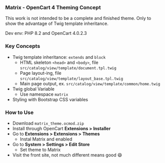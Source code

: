 
### Matrix - OpenCart 4 Theming Concept

This work is not intended to be a complete and finished theme. Only to show the advantage of Twig template inheritance.

Dev env: PHP 8.2 and OpenCart 4.0.2.3

### Key Concepts

- Twig template inheritance: `extends` and `block`
  - HTML skeleton `<head>` and `<body>`, file `src/catalog/view/template/document.tpl.twig`
  - Page layout-ing, file `src/catalog/view/template/layout_base.tpl.twig`
  - Main page output, ex. `src/catalog/view/template/common/home.twig`
- Twig global Variable
  - Use namespace `matrix`
- Styling with Bootstrap CSS variables

### How to Use

- Download `matrix_theme.ocmod.zip`
- Install through OpenCart __Extensions > Installer__
- Go to __Extensions > Extensions > Themes__
  - Instal Matrix and enabled
- Go to __System > Settings > Edit Store__
  - Set theme to Matrix
- Visit the front site, not much different means good :smile:
